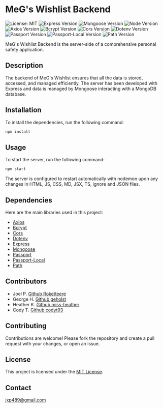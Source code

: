 # MeG's Wishlist Backend

![License: MIT](https://img.shields.io/badge/License-MIT-blue.svg)
![Express Version](https://img.shields.io/badge/Express-4.17.1-red)
![Mongoose Version](https://img.shields.io/badge/Mongoose-5.12.0-brown)
![Node Version](https://img.shields.io/badge/Node-14.16.0-green)
![Axios Version](https://img.shields.io/badge/Axios-0.21.1-white)
![Bcrypt Version](https://img.shields.io/badge/Bcrypt-5.0.1-yellow)
![Cors Version](https://img.shields.io/badge/Cors-2.8.5-pink)
![Dotenv Version](https://img.shields.io/badge/Dotenv-8.2.0-yellowgreen)
![Passport Version](https://img.shields.io/badge/Passport-0.4.1-redgreen)
![Passport-Local Version](https://img.shields.io/badge/Passport--Local-1.0.0-blueviolet)
![Path Version](https://img.shields.io/badge/Path-0.12.7-lightblue)

MeG's Wishlist Backend is the server-side of a comprehensive personal safety
application.

## Description

The backend of MeG's Wishlist ensures that all the data is stored, accessed, and
managed efficiently. The server has been developed with Express and data is
managed by Mongoose interacting with a MongoDB database.

## Installation

To install the dependencies, run the following command:

```bash
npm install
```

## Usage

To start the server, run the following command:

```bash
npm start
```

The server is configured to restart automatically with nodemon upon any changes
in HTML, JS, CSS, MD, JSX, TS, ignore and JSON files.

## Dependencies

Here are the main libraries used in this project:

- [Axios](https://github.com/axios/axios)
- [Bcrypt](https://www.npmjs.com/package/bcrypt)
- [Cors](https://www.npmjs.com/package/cors)
- [Dotenv](https://www.npmjs.com/package/dotenv)
- [Express](https://expressjs.com/)
- [Mongoose](https://mongoosejs.com/)
- [Passport](http://www.passportjs.org/)
- [Passport-Local](http://www.passportjs.org/packages/passport-local/)
- [Path](https://www.npmjs.com/package/path)

## Contributors

-   Joel P. [Github Roketteere](https://github.com/roketteere/) 
-   George H. [Github geholst](https://github.com/Geholst/) 
-   Heather K. [Github miss-heather](https://github.com/miss-heather/) 
-   Cody T. [Github codyt93](https://github.com/codyt93/)

## Contributing

Contributions are welcome! Please fork the repository and create a pull request
with your changes, or open an issue.

## License

This project is licensed under the
[MIT License](https://opensource.org/licenses/MIT).

## Contact

jxp489@gmail.com
